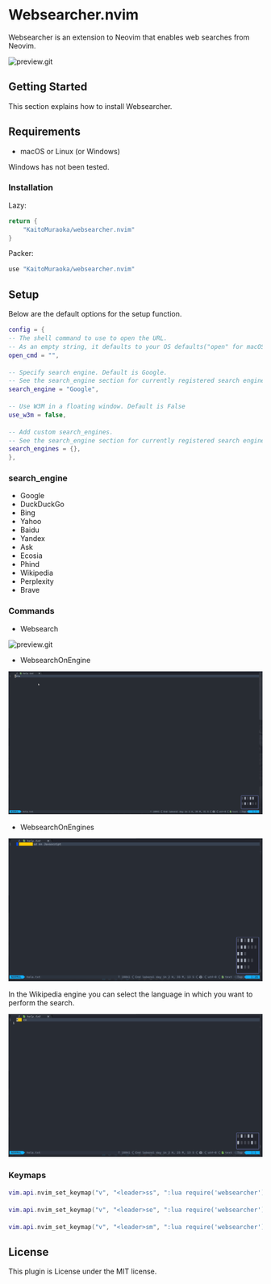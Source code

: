 # Websearcher.nvim

Websearcher is an extension to Neovim that enables web searches from Neovim.

![preview.git](./assets/preview.gif)

## Getting Started

This section explains how to install Websearcher.

## Requirements

- macOS or Linux (or Windows)

Windows has not been tested.

### Installation

Lazy:

```lua
return {
	"KaitoMuraoka/websearcher.nvim"
}
```

Packer:

```lua
use "KaitoMuraoka/websearcher.nvim"
```

## Setup

Below are the default options for the setup function.

```lua
config = {
-- The shell command to use to open the URL.
-- As an empty string, it defaults to your OS defaults("open" for macOS, "xdg-open" for Linux)
open_cmd = "",

-- Specify search engine. Default is Google.
-- See the search_engine section for currently registered search engines
search_engine = "Google",

-- Use W3M in a floating window. Default is False
use_w3m = false,

-- Add custom search_engines.
-- See the search_engine section for currently registered search engines
search_engines = {},
},
```

### search_engine

- Google
- DuckDuckGo
- Bing
- Yahoo
- Baidu
- Yandex
- Ask
- Ecosia
- Phind
- Wikipedia
- Perplexity
- Brave

### Commands

- Websearch

![preview.git](./assets/preview.gif)

- WebsearchOnEngine

![WebSearchOnEngine.git](./assets/WebSearchOnEngine.gif)

- WebsearchOnEngines

![WebsearchOnEngines](./assets/WebSearchOnEngines.gif)

In the Wikipedia engine you can select the language in which you want to perform the search.

![WebsearchOnEnginesWikipedia](./assets/WebSearchOnEnginesWikipedia.gif)

### Keymaps

```lua
vim.api.nvim_set_keymap("v", "<leader>ss", ":lua require('websearcher').search_selected()<CR>", { noremap = true, silent = true })

vim.api.nvim_set_keymap("v", "<leader>se", ":lua require('websearcher').search_selected_with_engine()<CR>", { noremap = true, silent = true })

vim.api.nvim_set_keymap("v", "<leader>sm", ":lua require('websearcher').search_selected_multiple()<CR>", { noremap = true, silent = true })

```

## License

This plugin is License under the MIT license.
